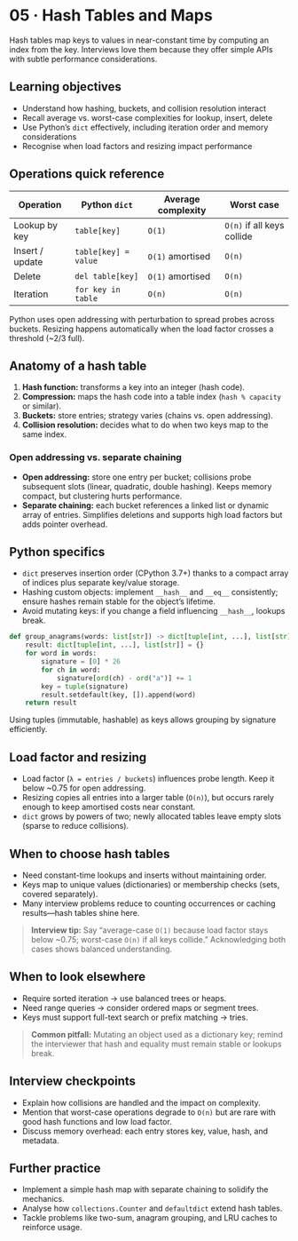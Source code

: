 # 05 · Hash Tables and Maps

Hash tables map keys to values in near-constant time by computing an index from the key. Interviews love them because they offer simple APIs with subtle performance considerations.

## Learning objectives
- Understand how hashing, buckets, and collision resolution interact
- Recall average vs. worst-case complexities for lookup, insert, delete
- Use Python’s `dict` effectively, including iteration order and memory considerations
- Recognise when load factors and resizing impact performance

## Operations quick reference

| Operation | Python `dict` | Average complexity | Worst case |
| --- | --- | --- | --- |
| Lookup by key | `table[key]` | `O(1)` | `O(n)` if all keys collide |
| Insert / update | `table[key] = value` | `O(1)` amortised | `O(n)` |
| Delete | `del table[key]` | `O(1)` amortised | `O(n)` |
| Iteration | `for key in table` | `O(n)` | `O(n)` |

Python uses open addressing with perturbation to spread probes across buckets. Resizing happens automatically when the load factor crosses a threshold (~2/3 full).

## Anatomy of a hash table
1. **Hash function:** transforms a key into an integer (hash code).
2. **Compression:** maps the hash code into a table index (`hash % capacity` or similar).
3. **Buckets:** store entries; strategy varies (chains vs. open addressing).
4. **Collision resolution:** decides what to do when two keys map to the same index.

### Open addressing vs. separate chaining
- **Open addressing:** store one entry per bucket; collisions probe subsequent slots (linear, quadratic, double hashing). Keeps memory compact, but clustering hurts performance.
- **Separate chaining:** each bucket references a linked list or dynamic array of entries. Simplifies deletions and supports high load factors but adds pointer overhead.

## Python specifics
- `dict` preserves insertion order (CPython 3.7+) thanks to a compact array of indices plus separate key/value storage.
- Hashing custom objects: implement `__hash__` and `__eq__` consistently; ensure hashes remain stable for the object’s lifetime.
- Avoid mutating keys: if you change a field influencing `__hash__`, lookups break.

```python
def group_anagrams(words: list[str]) -> dict[tuple[int, ...], list[str]]:
    result: dict[tuple[int, ...], list[str]] = {}
    for word in words:
        signature = [0] * 26
        for ch in word:
            signature[ord(ch) - ord("a")] += 1
        key = tuple(signature)
        result.setdefault(key, []).append(word)
    return result
```

Using tuples (immutable, hashable) as keys allows grouping by signature efficiently.

## Load factor and resizing
- Load factor (`λ = entries / buckets`) influences probe length. Keep it below ~0.75 for open addressing.
- Resizing copies all entries into a larger table (`O(n)`), but occurs rarely enough to keep amortised costs near constant.
- `dict` grows by powers of two; newly allocated tables leave empty slots (sparse to reduce collisions).

## When to choose hash tables
- Need constant-time lookups and inserts without maintaining order.
- Keys map to unique values (dictionaries) or membership checks (sets, covered separately).
- Many interview problems reduce to counting occurrences or caching results—hash tables shine here.

> **Interview tip:** Say “average-case `O(1)` because load factor stays below ~0.75; worst-case `O(n)` if all keys collide.” Acknowledging both cases shows balanced understanding.

## When to look elsewhere
- Require sorted iteration → use balanced trees or heaps.
- Need range queries → consider ordered maps or segment trees.
- Keys must support full-text search or prefix matching → tries.

> **Common pitfall:** Mutating an object used as a dictionary key; remind the interviewer that hash and equality must remain stable or lookups break.

## Interview checkpoints
- Explain how collisions are handled and the impact on complexity.
- Mention that worst-case operations degrade to `O(n)` but are rare with good hash functions and low load factor.
- Discuss memory overhead: each entry stores key, value, hash, and metadata.

## Further practice
- Implement a simple hash map with separate chaining to solidify the mechanics.
- Analyse how `collections.Counter` and `defaultdict` extend hash tables.
- Tackle problems like two-sum, anagram grouping, and LRU caches to reinforce usage.
